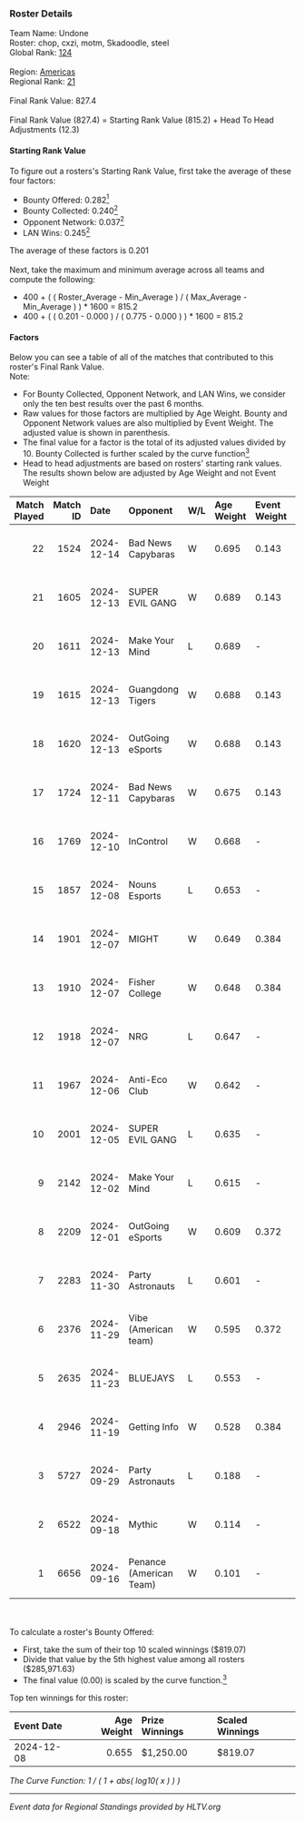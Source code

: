 ### Roster Details<br />
Team Name: Undone<br />
Roster: chop, cxzi, motm, Skadoodle, steel<br />
Global Rank: [124](../../standings_global_2025_02_28.md)<br />
<br />
Region: [Americas]( ../../standings_americas_2025_02_28.md)<br />
Regional Rank: [21]( ../../standings_americas_2025_02_28.md)<br />
<br />
Final Rank Value:  827.4<br />
<br />
Final Rank Value (827.4) = Starting Rank Value (815.2) + Head To Head Adjustments (12.3)<br />

#### Starting Rank Value<br />
To figure out a rosters's Starting Rank Value, first take the average of these four factors:<br />
- Bounty Offered: 0.282[<sup>1</sup>](#table2)
- Bounty Collected: 0.240[<sup>2</sup>](#table1)
- Opponent Network: 0.037[<sup>2</sup>](#table1)
- LAN Wins: 0.245[<sup>2</sup>](#table1)

The average of these factors is 0.201<br />
<br />
Next, take the maximum and minimum average across all teams and compute the following:<br />
- 400 + ( ( Roster_Average - Min_Average ) / ( Max_Average - Min_Average ) ) * 1600 = 815.2
- 400 + ( ( 0.201 - 0.000 ) / ( 0.775 - 0.000 ) ) * 1600 = 815.2


#### Factors<br />
Below you can see a table of all of the matches that contributed to this roster's Final Rank Value.<br />
Note:<br />

- For Bounty Collected, Opponent Network, and LAN Wins, we consider only the ten best results over the past 6 months.
- Raw values for those factors are multiplied by Age Weight. Bounty and Opponent Network values are also multiplied by Event Weight. The adjusted value is shown in parenthesis.
- The final value for a factor is the total of its adjusted values divided by 10. Bounty Collected is further scaled by the curve function[<sup>3</sup>](#curveFunction)
- Head to head adjustments are based on rosters' starting rank values. The results shown below are adjusted by Age Weight and not Event Weight
<span id="table1"></span><br />


| Match Played | Match ID | Date       | Opponent                | W/L | Age Weight | Event Weight | Bounty Collected | Opponent Network | LAN Wins  | H2H Adj. | Roster                             |
| -: | -: | :- | :- | :- | :- | :- | :- | :- | :- | -: | :- |
|           22 |     1524 | 2024-12-14 | Bad News Capybaras      | W   | 0.695      | 0.143        | 0.001 (0.000)    | 0.224 (0.022)    | 0 (0.000) |     6.85 | chop, cxzi, motm, Skadoodle, steel |
|           21 |     1605 | 2024-12-13 | SUPER EVIL GANG         | W   | 0.689      | 0.143        | 0.011 (0.001)    | 0.432 (0.043)    | 0 (0.000) |     9.65 | chop, cxzi, motm, Skadoodle, steel |
|           20 |     1611 | 2024-12-13 | Make Your Mind          | L   | 0.689      | -            | -                | -                | -         |   -12.03 | chop, cxzi, motm, Skadoodle, steel |
|           19 |     1615 | 2024-12-13 | Guangdong Tigers        | W   | 0.688      | 0.143        | 0.000 (0.000)    | 0.034 (0.003)    | 0 (0.000) |     1.88 | chop, cxzi, motm, Skadoodle, steel |
|           18 |     1620 | 2024-12-13 | OutGoing eSports        | W   | 0.688      | 0.143        | 0.002 (0.000)    | 0.061 (0.006)    | 0 (0.000) |     6.17 | chop, cxzi, motm, Skadoodle, steel |
|           17 |     1724 | 2024-12-11 | Bad News Capybaras      | W   | 0.675      | 0.143        | 0.001 (0.000)    | 0.224 (0.022)    | 0 (0.000) |     6.63 | chop, cxzi, motm, Skadoodle, steel |
|           16 |     1769 | 2024-12-10 | InControl               | W   | 0.668      | -            | -                | -                | 0 (0.000) |     1.77 | chop, cxzi, motm, Skadoodle, steel |
|           15 |     1857 | 2024-12-08 | Nouns Esports           | L   | 0.653      | -            | -                | -                | -         |    -5.89 | chop, cxzi, motm, steel, taggy     |
|           14 |     1901 | 2024-12-07 | MIGHT                   | W   | 0.649      | 0.384        | 0.002 (0.001)    | 0.276 (0.069)    | 1 (0.649) |     8.27 | chop, cxzi, motm, steel, taggy     |
|           13 |     1910 | 2024-12-07 | Fisher College          | W   | 0.648      | 0.384        | 0.009 (0.002)    | 0.202 (0.050)    | 1 (0.648) |    10.40 | chop, cxzi, motm, steel, taggy     |
|           12 |     1918 | 2024-12-07 | NRG                     | L   | 0.647      | -            | -                | -                | -         |    -3.50 | chop, cxzi, motm, steel, taggy     |
|           11 |     1967 | 2024-12-06 | Anti-Eco Club           | W   | 0.642      | -            | -                | -                | 1 (0.642) |     1.98 | chop, cxzi, motm, steel, taggy     |
|           10 |     2001 | 2024-12-05 | SUPER EVIL GANG         | L   | 0.635      | -            | -                | -                | -         |   -11.04 | chop, cxzi, motm, Skadoodle, steel |
|            9 |     2142 | 2024-12-02 | Make Your Mind          | L   | 0.615      | -            | -                | -                | -         |   -11.73 | chop, cxzi, motm, Skadoodle, steel |
|            8 |     2209 | 2024-12-01 | OutGoing eSports        | W   | 0.609      | 0.372        | 0.002 (0.000)    | 0.061 (0.014)    | 0 (0.000) |     5.79 | chop, cxzi, motm, Skadoodle, steel |
|            7 |     2283 | 2024-11-30 | Party Astronauts        | L   | 0.601      | -            | -                | -                | -         |    -8.60 | chop, cxzi, motm, skadoodle, steel |
|            6 |     2376 | 2024-11-29 | Vibe (American team)    | W   | 0.595      | 0.372        | 0.000 (0.000)    | 0.077 (0.017)    | -         |     4.38 | chop, cxzi, motm, Skadoodle, steel |
|            5 |     2635 | 2024-11-23 | BLUEJAYS                | L   | 0.553      | -            | -                | -                | -         |    -5.93 | chop, cxzi, motm, Skadoodle, steel |
|            4 |     2946 | 2024-11-19 | Getting Info            | W   | 0.528      | 0.384        | 0.010 (0.002)    | 0.626 (0.127)    | -         |     9.27 | chop, cxzi, motm, skadoodle, steel |
|            3 |     5727 | 2024-09-29 | Party Astronauts        | L   | 0.188      | -            | -                | -                | -         |    -2.86 | BeaKie, chop, cxzi, motm, stamina  |
|            2 |     6522 | 2024-09-18 | Mythic                  | W   | 0.114      | -            | -                | -                | -         |     0.54 | BeaKie, chop, cxzi, motm, stamina  |
|            1 |     6656 | 2024-09-16 | Penance (American Team) | W   | 0.101      | -            | -                | -                | -         |     0.28 | BeaKie, chop, cxzi, motm, stamina  |

<br />
<span id="table2"></span><br />
To calculate a roster's Bounty Offered:<br />

- First, take the sum of their top 10 scaled winnings ($819.07)
- Divide that value by the 5th highest value among all rosters ($285,971.63)
- The final value (0.00) is scaled by the curve function.[<sup>3</sup>](#curveFunction)

Top ten winnings for this roster:<br />

| Event Date | Age Weight | Prize Winnings | Scaled Winnings |
| :- | -: | :- | :- |
| 2024-12-08 |      0.655 | $1,250.00      | $819.07         |


<span id="curveFunction"></span>_The Curve Function: 1 / ( 1 + abs( log10( x ) ) )_<br />

---
_Event data for Regional Standings provided by HLTV.org_<br />
